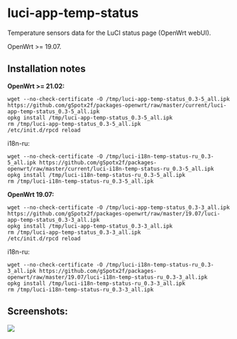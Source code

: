 # luci-app-temp-status
Temperature sensors data for the LuCI status page (OpenWrt webUI).

OpenWrt >= 19.07.

## Installation notes

**OpenWrt >= 21.02:**

    wget --no-check-certificate -O /tmp/luci-app-temp-status_0.3-5_all.ipk https://github.com/gSpotx2f/packages-openwrt/raw/master/current/luci-app-temp-status_0.3-5_all.ipk
    opkg install /tmp/luci-app-temp-status_0.3-5_all.ipk
    rm /tmp/luci-app-temp-status_0.3-5_all.ipk
    /etc/init.d/rpcd reload

i18n-ru:

    wget --no-check-certificate -O /tmp/luci-i18n-temp-status-ru_0.3-5_all.ipk https://github.com/gSpotx2f/packages-openwrt/raw/master/current/luci-i18n-temp-status-ru_0.3-5_all.ipk
    opkg install /tmp/luci-i18n-temp-status-ru_0.3-5_all.ipk
    rm /tmp/luci-i18n-temp-status-ru_0.3-5_all.ipk

**OpenWrt 19.07:**

    wget --no-check-certificate -O /tmp/luci-app-temp-status_0.3-3_all.ipk https://github.com/gSpotx2f/packages-openwrt/raw/master/19.07/luci-app-temp-status_0.3-3_all.ipk
    opkg install /tmp/luci-app-temp-status_0.3-3_all.ipk
    rm /tmp/luci-app-temp-status_0.3-3_all.ipk
    /etc/init.d/rpcd reload

i18n-ru:

    wget --no-check-certificate -O /tmp/luci-i18n-temp-status-ru_0.3-3_all.ipk https://github.com/gSpotx2f/packages-openwrt/raw/master/19.07/luci-i18n-temp-status-ru_0.3-3_all.ipk
    opkg install /tmp/luci-i18n-temp-status-ru_0.3-3_all.ipk
    rm /tmp/luci-i18n-temp-status-ru_0.3-3_all.ipk

## Screenshots:

![](https://github.com/gSpotx2f/luci-app-temp-status/blob/master/screenshots/01.jpg)
